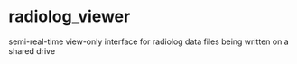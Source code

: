# radiolog_viewer
semi-real-time view-only interface for radiolog data files being written on a shared drive
